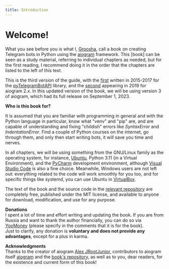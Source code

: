 ```yaml
---
title: Introduction
---
```


# **Welcome!**

What you see before you is what I, [Groosha](https://mastergroosha.github.io/), call a book on creating Telegram bots in Python
using the [aiogram](https://github.com/aiogram/aiogram) framework. This \[book\] can be seen as a study material, 
referring to individual chapters as needed, but for the first reading, I recommend doing it in the order that the chapters
are listed to the left of this text.

This is the third version of the guide, with the [first](https://mastergroosha.github.io/telegram-tutorial/) written in 2015-2017 
for the [pyTelegramBotAPI](https://github.com/eternnoir/pyTelegramBotAPI) library, and 
the [second](https://mastergroosha.github.io/aiogram-2-guide/) appearing in 2019 for aiogram 2.x. 
In this updated version of the book, we will be using version 3 of aiogram, which had its full release on September 1, 2023.

**Who is this book for?**

It is assumed that you are familiar with programming in general and with the Python language in particular, 
know what "venv" and "pip" are, and are capable of understanding and fixing "childish" errors like _SyntaxError_ and _IndentationError_. 
Find a couple of Python courses on the internet, go through them, and only then start writing bots, it will save you time and nerves.

In all chapters, we will be using something from the GNU/Linux family as the operating system, for instance, [Ubuntu](https://ubuntu.com/), 
Python 3.11 (in a Virtual Environment), and the [PyCharm](https://www.jetbrains.com/pycharm/download/) development environment, 
although [Visual Studio Code](https://code.visualstudio.com/) is also a fine choice. Meanwhile, Windows users are not left out: 
everything related to the code will work smoothly for you too, and for specific things like systemd, you can use Ubuntu in [VirtualBox](https://www.virtualbox.org).

The text of the book and the source code in the [relevant repository](https://github.com/MasterGroosha/aiogram-3-guide) 
are completely free, published under the MIT license, and available to anyone for download, modification, and use for any purpose.

**Donations**  
I spent a lot of time and effort writing and updating the book. If you are from Russia and want to thank the author financially, 
you can do so via [YooMoney](https://yoomoney.ru/to/41001515922197) (please specify in the comments that it is for the book).  
Just to clarify, any donation is **voluntary and does not provide any advantages**, except for a plus in karma.

**Acknowledgments**  
Thanks to the creator of aiogram [Alex JRootJunior](https://github.com/JrooTJunior), contributors to aiogram itself [aiogram](https://github.com/aiogram/aiogram) 
and the [book's repository](https://github.com/MasterGroosha/aiogram-3-guide), as well as to you, dear readers, for the existence and current form of this book!